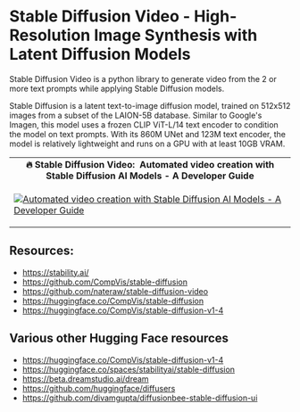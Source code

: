 # Stable Diffusion Video - High-Resolution Image Synthesis with Latent Diffusion Models #

Stable Diffusion Video is a python library to generate video from the 2 or more text prompts while applying Stable Diffusion models.

Stable Diffusion is a latent text-to-image diffusion model, trained on 512x512 images from a subset of the LAION-5B database. 
Similar to Google's Imagen, this model uses a frozen CLIP ViT-L/14 text encoder to condition the model on text prompts.
With its 860M UNet and 123M text encoder, the model is relatively lightweight and runs on a GPU with at least 10GB VRAM. 

<table class="table table-striped table-bordered table-vcenter">
    <tr>
        <td align="center"><b>🔥&nbsp;Stable Diffusion Video:&nbsp; Automated video creation with Stable Diffusion AI Models - A Developer Guide</b></td>
    </tr>
    <tr>
        <td>
            <div>
                
[![Automated video creation with Stable Diffusion AI Models - A Developer Guide](https://img.youtube.com/vi/y5E38ajaZyg/0.jpg)](https://www.youtube.com/watch?v=y5E38ajaZyg)

  </tr>
</table>

## Resources:
- https://stability.ai/
- https://github.com/CompVis/stable-diffusion
- https://github.com/nateraw/stable-diffusion-video
- https://huggingface.co/CompVis/stable-diffusion
- https://huggingface.co/CompVis/stable-diffusion-v1-4

## Various other Hugging Face resources
- https://huggingface.co/CompVis/stable-diffusion-v1-4
- https://huggingface.co/spaces/stabilityai/stable-diffusion
- https://beta.dreamstudio.ai/dream
- https://github.com/huggingface/diffusers
- https://github.com/divamgupta/diffusionbee-stable-diffusion-ui

